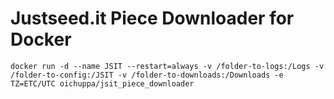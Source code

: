 # Justseed.it Piece Downloader for Docker

```shell
docker run -d --name JSIT --restart=always -v /folder-to-logs:/Logs -v /folder-to-config:/JSIT -v /folder-to-downloads:/Downloads -e TZ=ETC/UTC oichuppa/jsit_piece_downloader
```
